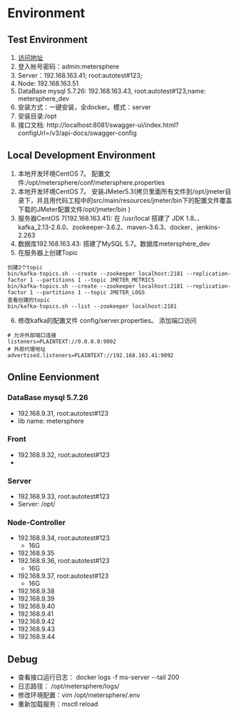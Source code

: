 # Environment
## Test Environment

1. [访问地址](http://192.168.163.41:8081/login)
2. 登入帐号密码：admin:metersphere
3. Server：192.168.163.41; root:autotest#123; 
4. Node:  192.168.163.51
5. DataBase mysql 5.7.26: 192.168.163.43, root:autotest#123,name: metersphere_dev
6. 安装方式：一键安装，全docker。模式：server
7. 安装目录:/opt
8. 接口文档: http://localhost:8081/swagger-ui/index.html?configUrl=/v3/api-docs/swagger-config

## Local Development Environment

1.  本地开发环境CentOS 7。 配置文件:/opt/metersphere/conf/metersphere.properties
2.  本地开发环境CentOS 7。 安装JMeter5.3(拷贝里面所有文件到/opt/jmeter目录下，并且用代码工程中的src/main/resources/jmeter/bin下的配置文件覆盖下载的JMeter配置文件/opt/jmeter/bin
    )
3.  服务器CentOS  7(192.168.163.41): 在 /usr/local 搭建了 JDK 1.8、、kafka_2.13-2.6.0、zookeeper-3.6.2、maven-3.6.3、docker、jenkins-2.263
4.  数据库192.168.163.43: 搭建了MySQL 5.7。数据库metersphere_dev
5.  在服务器上创建Topic
```shell
创建2个topic
bin/kafka-topics.sh --create --zookeeper localhost:2181 --replication-factor 1 --partitions 1 --topic JMETER_METRICS
bin/kafka-topics.sh --create --zookeeper localhost:2181 --replication-factor 1 --partitions 1 --topic JMETER_LOGS
查看创建的topic
bin/kafka-topics.sh --list --zookeeper localhost:2181
```
6. 修改kafka的配置文件 config/server.properties。 添加端口访问
```properties
# 允许外部端口连接                                            
listeners=PLAINTEXT://0.0.0.0:9092
# 外部代理地址                                                
advertised.listeners=PLAINTEXT://192.168.163.41:9092
```
## Online Eenvionment
### DataBase mysql 5.7.26
- 192.168.9.31, root:autotest#123
- lib name: metersphere
### Front
- 192.168.9.32, root:autotest#123
- 
### Server
- 192.168.9.33, root:autotest#123
- Server: /opt/
### Node-Controller
- 192.168.9.34, root:autotest#123
    - 16G
- 192.168.9.35
- 192.168.9.36, root:autotest#123
    - 16G
- 192.168.9.37, root:autotest#123
    - 16G
- 192.168.9.38
- 192.168.9.39
- 192.168.9.40
- 192.168.9.41
- 192.168.9.42
- 192.168.9.43
- 192.168.9.44
## Debug 

- 查看接口运行日志： docker logs -f ms-server --tail 200
- 日志路径： /opt/metersphere/logs/
- 修改环境配置：vim /opt/metersphere/.env
- 重新加载服务：msctl reload